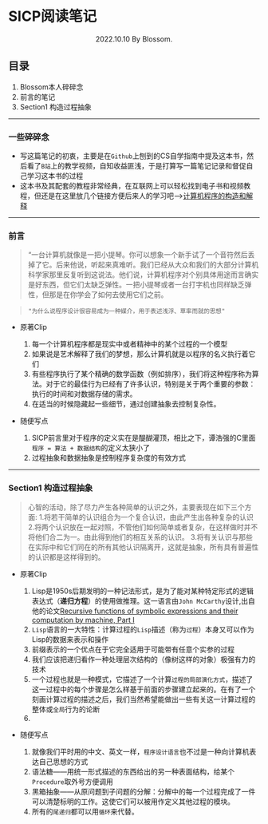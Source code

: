 # SICP阅读笔记

<center> 2022.10.10 
         By Blossom.
</center>

## 目录
1. Blossom本人碎碎念
2. 前言的笔记
3. Section1 构造过程抽象

---
### 一些碎碎念

- 写这篇笔记的初衷，主要是在`Github`上刨到的CS自学指南中提及这本书，然后看了`B站`上的教学视频，自知收益匪浅，于是打算写一篇笔记记录和督促自己学习这本书的过程
- 这本书及其配套的教程非常经典，在互联网上可以轻松找到电子书和视频教程，但还是在这里放几个链接方便后来人的学习吧——>[计算机程序的构造和解释](https://github.com/DeathKing/Learning-SICP)

---

### 前言

>“一台计算机就像是一把小提琴。你可以想象一个新手试了一个音符然后丢掉了它。后来他说，听起来真难听。我们已经从大众和我们的大部分计算机科学家那里反复听到这说法。他们说，计算机程序对个别具体用途而言确实是好东西，但它们太缺乏弹性。一把小提琴或者一台打字机也同样缺乏弹性，但那是在你学会了如何去使用它们之前。

>     "为什么说程序设计很容易成为一种媒介，用于表述浅浮、草率而就的思想"

- 原著Clip

    1. 每一个计算机程序都是现实中或者精神中的某个过程的一个模型
    2. 如果说是艺术解释了我们的梦想，那么计算机就是以程序的名义执行着它们
    3. 有些程序执行了某个精确的数学函数（例如排序），我们将这种程序称为算法。对于它的最佳行为已经有了许多认识，特别是关于两个重要的参数：执行的时间和对数据存储的需求。
    4. 在适当的时候隐藏起一些细节，通过创建抽象去控制复杂性。

- 随便写点

    1. SICP前言里对于程序的定义实在是醍醐灌顶，相比之下，谭浩强的C里面`程序 = 算法 + 数据结构`的定义太狭小了
    2. 过程抽象和数据抽象是控制程序复杂度的有效方式

---

### Section1 构造过程抽象


> 心智的活动，除了尽力产生各种简单的认识之外，主要表现在如下三个方面:
> 1.将若干简单的认识组合为一个复合认识，由此产生出各种复杂的认识
2.将两个认识放在一起对照，不管他们如何简单或者复杂，在这样做时并不将他们合二为一。由此得到他们的相互关系的认识。
3.将有关认识与那些在实际中和它们同在的所有其他认识隔离开，这就是抽象，所有具有普遍性的认识都是这样得到的。

- 原著Clip

    1. Lisp是1950s后期发明的一种记法形式，是为了能对某种特定形式的逻辑表达式（**递归方程**）的使用做推理。这一语言由`John McCarthy`设计,出自他的论文[Recursive functions of symbolic expressions and their computation by machine, Part I](https://readpaper.com/paper/2045255985)
    2. `Lisp`语言的一大特性：计算过程的`Lisp`描述（称为`过程`）本身又可以作为Lisp的数据来表示和操作
    3. 前缀表示的一个优点在于它完全适用于可能带有任意个实参的过程
    4. 我们应该把递归看作一种处理层次结构的（像树这样的对象）极强有力的技术
    5. 一个过程也就是一种模式，它描述了一个计算`过程的局部演化方式`，描述了这一过程中的每个步骤是怎么样基于前面的步骤建立起来的。在有了一个刻画计算过程的描述之后，我们当然希望能做出一些有关这一计算过程的整体或`全局`行为的论断
    6. 


- 随便写点

     1. 就像我们平时用的中文、英文一样，`程序设计语言`也不过是一种向计算机表达自己思想的方式
     2. 语法糖——用统一形式描述的东西给出的另一种表面结构，给某个`Procedure`取外号方便调用
     3. 黑箱抽象——从原问题到子问题的分解：分解中的每一个过程完成了一件可以清楚标明的工作。这使它们可以被用作定义其他过程的模块。
     4. 所有的`尾递归`都可以用`循环`来代替。
